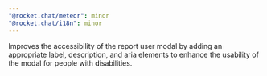 ```yaml
---
"@rocket.chat/meteor": minor
"@rocket.chat/i18n": minor
---
```


Improves the accessibility of the report user modal by adding an appropriate label, description, and aria elements
to enhance the usability of the modal for people with disabilities.
